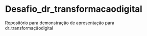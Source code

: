 # Desafio_dr_transformacaodigital
Repositório para demonstração de apresentação para dr_transformaçãodigital
